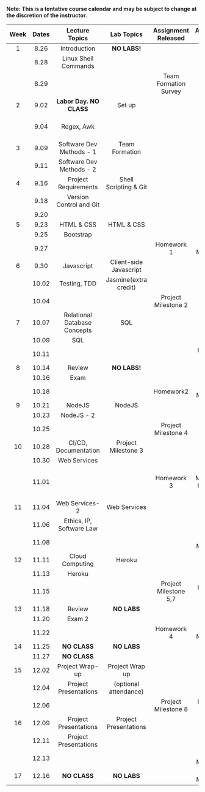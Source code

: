 **Note: This is a tentative course calendar and may be subject to change at the discretion of the instructor.**

| Week | Dates | Lecture Topics               | Lab Topics            | Assignment Released   | Assignment Due        |
|:----:|:-----:|:----------------------------:|:---------------------:|:---------------------:|:---------------------:|
|   1  | 8.26  | Introduction                 | **NO LABS!**          |                       |                       |
|      | 8.28  | Linux Shell Commands         |                       |                       |                       |
|      | 8.29  |                              |                       | Team Formation Survey |                       |
|   2  | 9.02  | **Labor Day. NO CLASS**      | Set up                |                       |                       |
|      | 9.04  | Regex, Awk                   |                       |                       | Team Formation Survey |
|   3  | 9.09  | Software Dev Methods - 1     | Team Formation        |                       |                       |
|      | 9.11  | Software Dev Methods - 2     |                       |                       |                       |  
|   4  | 9.16  | Project Requirements         | Shell Scripting & Git |                       |                       |
|      | 9.18  | Version Control and Git      |                       |                       |                       |  
|      | 9.20  |                              |                       |                       |                       |
|   5  | 9.23  | HTML & CSS                   | HTML & CSS            |                       |                       |
|      | 9.25  | Bootstrap                    |                       |                       |                       |  
|      | 9.27  |                              |                       | Homework 1            |  Project Milestone 1  |
|   6  | 9.30  | Javascript                   | Client-side Javascript|                       |                       |
|      | 10.02 | Testing, TDD                 | Jasmine(extra credit) |                       |                       |  
|      | 10.04 |                              |                       | Project Milestone 2   |                       |
|   7  | 10.07 | Relational Database Concepts | SQL                   |                       |                       |
|      | 10.09 | SQL                          |                       |                       |                       |  
|      | 10.11 |                              |                       |                       | Homework 1            |
|   8  | 10.14 | Review                       | **NO LABS!**          |                       |                       |
|      | 10.16 | Exam                         |                       |                       |                       | 
|      | 10.18 |                              |                       | Homework2             | Project Milestone 2   |
|   9  | 10.21 | NodeJS                       | NodeJS                |                       |                       |
|      | 10.23 | NodeJS - 2                   |                       |                       |                       | 
|      | 10.25 |                              |                       | Project Milestone 4   |                       |
|   10 | 10.28 | CI/CD, Documentation         | Project Milestone 3   |                       |                       |
|      | 10.30 | Web Services                 |                       |                       |                       | 
|      | 11.01 |                              |                       | Homework 3            | Project Milestone 3, Homework 2   |
|   11 | 11.04 | Web Services- 2              | Web Services          |                       |                       |
|      | 11.06 | Ethics, IP, Software Law     |                       |                       |                       | 
|      | 11.08 |                              |                       |                       | Project Milestone 4   |
|   12 | 11.11 | Cloud Computing              | Heroku                |                       |                       |
|      | 11.13 | Heroku                       |                       |                       |                       | 
|      | 11.15 |                              |                       | Project Milestone 5,7 | Homework 3            |
|   13 | 11.18 | Review                       | **NO LABS**           |                       |                       |
|      | 11.20 | Exam 2                       |                       |                       |                       | 
|      | 11.22 |                              |                       | Homework 4            | Project Milestone 5   |
|   14 | 11.25 | **NO CLASS**                 | **NO LABS**           |                       |                       |
|      | 11.27 | **NO CLASS**                 |                       |                       |                       | 
|   15 | 12.02 | Project Wrap-up              | Project Wrap up       |                       |                       |
|      | 12.04 | Project Presentations        | (optional attendance) |                       |                       | 
|      | 12.06 |                              |                       | Project Milestone 8   | Homework 4            |
|   16 | 12.09 | Project Presentations        | Project Presentations |                       |                       |
|      | 12.11 | Project Presentations        |                       |                       |                       | 
|      | 12.13 |                              |                       |                       | Project Milestone 8   |
|   17 | 12.16 | **NO CLASS**                 | **NO LABS**           |                       | Project Milestone 7   | 
